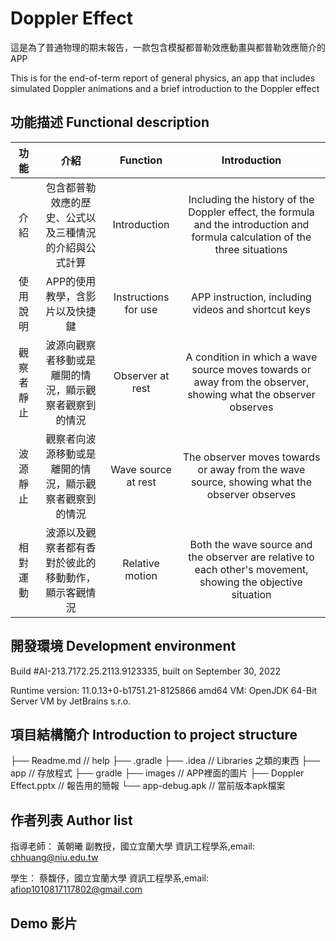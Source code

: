 <!--
 * @Author: TsaiChuWang wtsaichu@gmail.com
 * @Date: 2022-12-18 23:21:28
 * @LastEditors: TsaiChuWang wtsaichu@gmail.com
 * @LastEditTime: 2022-12-19 00:11:49
 * @FilePath: /workspace/E-Android Studio/Doppler_Effect/README.md
-->
# Doppler Effect

這是為了普通物理的期末報告，一款包含模擬都普勒效應動畫與都普勒效應簡介的APP

This is for the end-of-term report of general physics, an app that includes simulated Doppler animations and a brief introduction to the Doppler effect

## 功能描述 Functional description

| 功能 | 介紹 | Function | Introduction |
| :--: | :--: | :--: | :--: |
| 介紹 | 包含都普勒效應的歷史、公式以及三種情況的介紹與公式計算 | Introduction | Including the history of the Doppler effect, the formula and the introduction and formula calculation of the three situations |
| 使用說明 | APP的使用教學，含影片以及快捷鍵 | Instructions for use | APP instruction, including videos and shortcut keys |
| 觀察者靜止 | 波源向觀察者移動或是離開的情況，顯示觀察者觀察到的情況 | Observer at rest | A condition in which a wave source moves towards or away from the observer, showing what the observer observes |
| 波源靜止 | 觀察者向波源移動或是離開的情況，顯示觀察者觀察到的情況 | Wave source at rest | The observer moves towards or away from the wave source, showing what the observer observes |
| 相對運動 | 波源以及觀察者都有香對於彼此的移動動作，顯示客觀情況 | Relative motion | Both the wave source and the observer are relative to each other's movement, showing the objective situation |

## 開發環境 Development environment

Build #AI-213.7172.25.2113.9123335, built on September 30, 2022


Runtime version: 11.0.13+0-b1751.21-8125866 amd64
VM: OpenJDK 64-Bit Server VM by JetBrains s.r.o.

## 項目結構簡介 Introduction to project structure

├── Readme.md                   // help
├── .gradle
├── .idea                       // Libraries 之類的東西
├── app                         // 存放程式
├── gradle
├── images                      // APP裡面的圖片
├── Doppler Effect.pptx         // 報告用的簡報
└── app-debug.apk               // 當前版本apk檔案

## 作者列表 Author list

指導老師：
黃朝曦 副教授，國立宜蘭大學 資訊工程學系,email: chhuang@niu.edu.tw

學生：
蔡馥伃，國立宜蘭大學 資訊工程學系,email: afiop1010817117802@gmail.com

## Demo 影片


